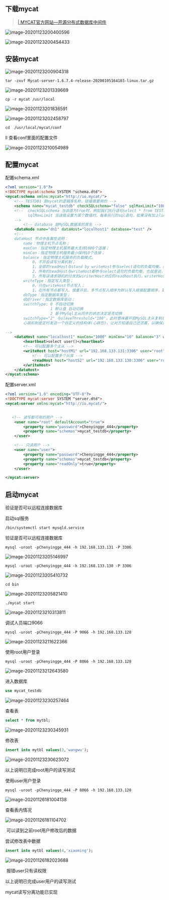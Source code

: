 ## 	下载mycat

> [| MYCAT官方网站—开源分布式数据库中间件](http://www.mycat.org.cn/)

![image-20201123200400596](C:\Users\chenyingge\AppData\Roaming\Typora\typora-user-images\image-20201123200400596.png)

![image-20201123200454433](C:\Users\chenyingge\AppData\Roaming\Typora\typora-user-images\image-20201123200454433.png)

## 	安装mycat

![image-20201123200904318](C:\Users\chenyingge\AppData\Roaming\Typora\typora-user-images\image-20201123200904318.png)

```shell
tar -zxvf Mycat-server-1.6.7.4-release-20200105164103-linux.tar.gz
```

![image-20201123201339669](C:\Users\chenyingge\AppData\Roaming\Typora\typora-user-images\image-20201123201339669.png)



``` shell
cp -r mycat /usr/local
```



![image-20201123201836591](C:\Users\chenyingge\AppData\Roaming\Typora\typora-user-images\image-20201123201836591.png)



![image-20201123202458797](C:\Users\chenyingge\AppData\Roaming\Typora\typora-user-images\image-20201123202458797.png)

```shell 
cd  /usr/local/mycat/conf
```



ll 查看conf里面的配置文件

![image-20201123210054989](C:\Users\chenyingge\AppData\Roaming\Typora\typora-user-images\image-20201123210054989.png)



## 配置mycat

配置schema.xml

```xml
<?xml version="1.0"?>
<!DOCTYPE mycat:schema SYSTEM "schema.dtd">
<mycat:schema xmlns:mycat="http://io.mycat/">
    <!-- TESTDB1 是mycat的逻辑库名称，链接需要用的 -->
    <schema name="mycat_testdb" checkSQLschema="false" sqlMaxLimit="100" dataNode="dn1"></schema>
	<!--  checkSQLschema 当该值为true时，例如我们执行语句select * from TESTDB.company 。mycat会把语句修改为 select * from company 去掉TESTDB。
		  sqlMaxLimit 当该值设置为某个数值时，每条执行的sql语句，如果没有加上limit语句，Mycat会自动加上对应的值。不写的话，默认返回所有的值。
	-->
        <!-- database 是MySQL数据库的库名 -->
    <dataNode name="dn1" dataHost="localhost1" database="test" />
    <!--
    dataHost 节点中各属性说明：
        name：物理主机节点名称；
        maxCon：指定物理主机服务最大支持1000个连接；
        minCon：指定物理主机服务最小保持10个连接；
		balance：指定物理主机服务的负载模式。
            0，不开启读写分离机制；
            1，全部的readHost与stand by writeHost参与select语句的负载均衡，简单的说，当双主双从模式(M1->S1，M2->S2，并且M1与 M2互为主备)，正常情况下，M2,S1,S2都参与select语句的负载均衡；
            2，所有的readHost与writeHost都参与select语句的负载均衡，也就是说，当系统的写操作压力不大的情况下，所有主机都可以承担负载均衡；
			3，所有读请求随机的分发到wiriterHost对应的readhost执行，writerHost不负担读压力，注意balance=3只在1.4版本后有，1.3版本没有
        writeType：指定写入类型；
            0，只在writeHost节点写入；
            1，在所有节点都写入。慎重开启，多节点写入顺序为默认写入根据配置顺序，第一个挂掉切换另一个；
        dbType：指定数据库类型；
        dbDriver：指定数据库驱动；
		switchType: 0 不自动切换
					1 默认值 自动切换
					2 基于MySql主从同步的状态决定是否切换
		switchType="2" 与slaveThreshold="100"，此时意味着开启MySQL主从复制状态绑定的读写分离与切换机制。
		心跳机制是定时发送一个自定义的结构体(心跳包)，让对方知道自己还活着，以确保连接的有效性的机制。
        
-->
    <dataHost name="localhost1" maxCon="1000" minCon="10" balance="3" writeType="0" dbType="mysql" dbDriver="native" switchType="1"  slaveThreshold="100">
        <heartbeat>select user()</heartbeat>
        <!-- 可以配置多个主从 -->
        <writeHost host="hostM1" url="192.168.133.131:3306" user="root" password="Chenyingge_444">
            <!-- 可以配置多个从库 -->
            <readHost host="hostS2" url="192.168.133.130:3306" user="root" password="Chenyingge_444" />
        </writeHost>
    </dataHost>
</mycat:schema>
```



配置server.xml

```xml
<?xml version="1.0" encoding="UTF-8"?>
<!DOCTYPE mycat:server SYSTEM "server.dtd">
<mycat:server xmlns:mycat="http://io.mycat/">
   

   <!-- 读写都可用的用户 -->
    <user name="root" defaultAccount="true">
        <property name="password">Chenyingge_444</property>
        <property name="schemas">mycat_testdb</property>
    </user>

    <!-- 只读用户 -->
    <user name="user">
        <property name="password">Chenyingge_444</property>
        <property name="schemas">mycat_testdb</property>
        <property name="readOnly">true</property>
    </user>

</mycat:server>
```



## 启动mycat

验证是否可以远程连接数据库



启动sql服务 

```shell 
/bin/systemctl start mysqld.service
```



验证是否可以远程连接数据库

```shell 
mysql -uroot -pChenyingge_444 -h 192.168.133.131 -P 3306
```



![image-20201123205146997](C:\Users\chenyingge\AppData\Roaming\Typora\typora-user-images\image-20201123205146997.png)

```shell 
mysql -uroot -pChenyingge_444 -h 192.168.133.130 -P 3306
```



![image-20201123205410732](C:\Users\chenyingge\AppData\Roaming\Typora\typora-user-images\image-20201123205410732.png)

```shell
cd bin
```



![image-20201123205821410](C:\Users\chenyingge\AppData\Roaming\Typora\typora-user-images\image-20201123205821410.png)

```shell
./mycat start
```



![image-20201123210313811](C:\Users\chenyingge\AppData\Roaming\Typora\typora-user-images\image-20201123210313811.png)



调试人员端口9066

```shell	
mysql -uroot -pChenyingge_444 -P 9066 -h 192.168.133.128
```

![image-20201123211622366](C:\Users\chenyingge\AppData\Roaming\Typora\typora-user-images\image-20201123211622366.png)



使用root用户登录

```shell	
mysql -uroot -pChenyingge_444 -P 8066 -h 192.168.133.128
```



![image-20201123212643580](C:\Users\chenyingge\AppData\Roaming\Typora\typora-user-images\image-20201123212643580.png)



进入数据库

```sql
use mycat_testdb
```



![image-20201123230257464](C:\Users\chenyingge\AppData\Roaming\Typora\typora-user-images\image-20201123230257464.png)

查看表

```sql
select * from mytbl;
```



![image-20201123230345931](C:\Users\chenyingge\AppData\Roaming\Typora\typora-user-images\image-20201123230345931.png)

修改表

```sql
insert into mytbl values(3,'wangwu');
```



![image-20201123230623072](C:\Users\chenyingge\AppData\Roaming\Typora\typora-user-images\image-20201123230623072.png)



以上说明已完成root用户的读写测试







使用user用户登录

```shell	
mysql -uroot -pChenyingge_444 -P 8066 -h 192.168.133.128
```

![image-20201126181004138](C:\Users\chenyingge\AppData\Roaming\Typora\typora-user-images\image-20201126181004138.png)

查看表内情况

![image-20201126181104702](C:\Users\chenyingge\AppData\Roaming\Typora\typora-user-images\image-20201126181104702.png)

​                                                                                   可以读到之前root用户修改后的数据



尝试修改表中数据

```sql
insert into mytbl values(4,'xiaoming');
```



![image-20201126182023688](C:\Users\chenyingge\AppData\Roaming\Typora\typora-user-images\image-20201126182023688.png)

​                                     报错user只有读权限

以上说明已完成user用户的读写测试



mycat读写分离功能已实现